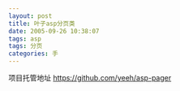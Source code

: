 ```yaml
---
layout: post
title: 叶子asp分页类
date: 2005-09-26 10:38:07
tags: asp
tags: 分页
categories: 手
---
```

项目托管地址 <a href="https://github.com/yeeh/asp-pager" title="github" target="_blank">https://github.com/yeeh/asp-pager</a>
